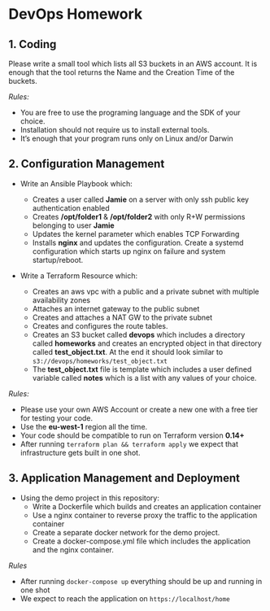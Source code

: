 # **DevOps Homework**

## **1. Coding**

Please write a small tool which lists all S3 buckets in an AWS account. It is enough that the tool returns the Name and the Creation Time of the buckets. 

*Rules:*

* You are free to use the programing language and the SDK of your choice.
* Installation should not require us to install external tools.
* It’s enough that your program runs only on Linux and/or Darwin

## **2. Configuration Management**

* Write an Ansible Playbook which:
  * Creates a user called **Jamie** on a server with only ssh public key authentication enabled
  * Creates **/opt/folder1** & **/opt/folder2** with only R+W permissions belonging to user **Jamie**
  * Updates the kernel parameter which enables TCP Forwarding
  * Installs **nginx** and updates the configuration. Create a systemd configuration which starts up nginx on failure and system startup/reboot.

* Write a Terraform Resource which:
  * Creates an aws vpc with a public and a private subnet with multiple availability zones
  * Attaches an internet gateway to the public subnet
  * Creates and attaches a NAT GW to the private subnet
  * Creates and configures the route tables. 
  * Creates an S3 bucket called **devops** which includes a directory called **homeworks** and creates an encrypted object in that directory called **test_object.txt**. At the end it should look similar to ```s3://devops/homeworks/test_object.txt```
  * The **test_object.txt** file is template which includes a user defined variable called **notes** which is a list with any values of your choice. 

*Rules:*

* Please use your own AWS Account or create a new one with a free tier for testing your code. 
* Use the **eu-west-1** region all the time.
* Your code should be compatible to run on Terraform version **0.14+**
* After running ```terraform plan && terraform apply``` we expect that infrastructure gets built in one shot.

## **3. Application Management and Deployment**

* Using the demo project in this repository: 
  * Write a Dockerfile which builds and creates an application container
  * Use a nginx container to reverse proxy the traffic to the application container
  * Create a separate docker network for the demo project.
  * Create a docker-compose.yml file which includes the application and the nginx container.

*Rules*

* After running ```docker-compose up``` everything should be up and running in one shot
* We expect to reach the application on ```https://localhost/home```


